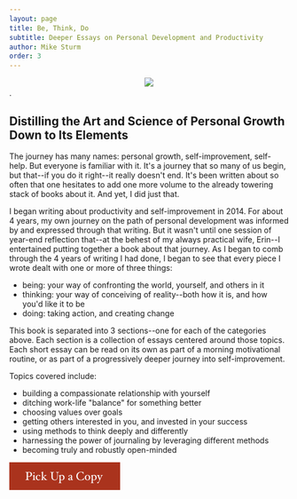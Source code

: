 ```yaml
---
layout: page
title: Be, Think, Do
subtitle: Deeper Essays on Personal Development and Productivity
author: Mike Sturm
order: 3
---
```

<div style="text-align:center"><img src ="{{site.url}}{{site.baseurl}}/assets/cover.jpg" /></div>.

<!--
![BTD Cover]({{site.url}}{{site.baseurl}}/assets/cover.jpg)
-->

<h2 class="subtitle">Distilling the Art and Science of Personal Growth Down to Its Elements</h2>


The journey has many names: personal growth, self-improvement, self-help. But everyone is familiar with it.
It's a journey that so many of us begin, but that--if you do it right--it really doesn't end. It's been written about so often that one hesitates to add one more volume to the already towering stack of books about it. And yet, I did just that.


I began writing about productivity and self-improvement in 2014. For about 4 years, my own journey on the path of personal development was informed by and expressed through that writing. But it wasn't until one session of year-end reflection that--at the behest of my always practical wife, Erin--I entertained putting together a book about that journey. As I began to comb through the 4 years of writing I had done, I began to see that every piece I wrote dealt with one or more of three things:
- being: your way of confronting the world, yourself, and others in it
- thinking: your way of conceiving of reality--both how it is, and how you'd like it to be
- doing: taking action, and creating change

This book is separated into 3 sections--one for each of the categories above. Each section is a collection of essays centered around those topics. Each short essay can be read on its own as part of a morning motivational routine, or as part of a progressively deeper journey into self-improvement.

Topics covered include:
- building a compassionate relationship with yourself
- ditching work-life "balance" for something better
- choosing values over goals
- getting others interested in you, and invested in your success
- using methods to think deeply and differently
- harnessing the power of journaling by leveraging different methods
- becoming truly and robustly open-minded

[![buy-now][image]][hyperlink]



[hyperlink]: https://www.amazon.com/dp/B07MQS2YHD
[image]: /assets/buy-book.png
